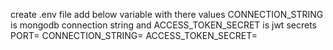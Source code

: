create .env file add below variable with there values CONNECTION_STRING is mongodb connection string and  ACCESS_TOKEN_SECRET is jwt secrets 
PORT=
CONNECTION_STRING=
ACCESS_TOKEN_SECRET=
